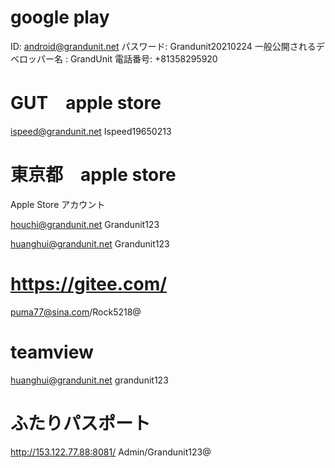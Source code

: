 # google play

ID: android@grandunit.net
パスワード:  Grandunit20210224
一般公開されるデベロッパー名 :   GrandUnit
電話番号: +81358295920

# GUT　apple store

ispeed@grandunit.net
Ispeed19650213

# 東京都　apple store

Apple Store アカウント

houchi@grandunit.net
Grandunit123

huanghui@grandunit.net
Grandunit123


# https://gitee.com/

puma77@sina.com/Rock5218@

# teamview
huanghui@grandunit.net
grandunit123


# ふたりパスポート
http://153.122.77.88:8081/
Admin/Grandunit123@